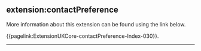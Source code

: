 ## extension:contactPreference


More information about this extension can be found using the link below.

{{pagelink:ExtensionUKCore-contactPreference-Index-030}}.

---
